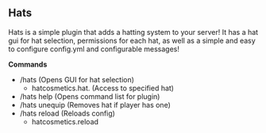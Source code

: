 ## Hats

Hats is a simple plugin that adds a hatting system to your server! It has a hat gui for hat selection, permissions for each hat, as well as a simple and easy to configure config.yml and configurable messages!

**Commands**

- /hats (Opens GUI for hat selection)
  - hatcosmetics.hat.<hat> (Access to specified hat)
- /hats help (Opens command list for plugin)
- /hats unequip (Removes hat if player has one)
- /hats reload (Reloads config)
  - hatcosmetics.reload
